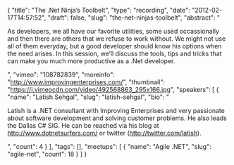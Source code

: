 {
  "title": "The .Net Ninja’s Toolbelt",
  "type": "recording",
  "date": "2012-02-17T14:57:52",
  "draft": false,
  "slug": "the-net-ninjas-toolbelt",
  "abstract": "<p>As developers, we all have our favorite utilities, some used occassionally and then there are others that we refuse to work without. We might not use all of them everyday, but a good developer should know his options when the need arises. In this session, we&rsquo;ll discuss the tools, tips and tricks that can make you much more productive as a .Net developer.</p>",
  "vimeo": "108782839",
  "moreinfo": "http://www.improvingenterprises.com/",
  "thumbnail": "https://i.vimeocdn.com/video/492568863_295x166.jpg",
  "speakers": [
    {
      "name": "Latish Sehgal",
      "slug": "latish-sehgal",
      "bio": "<p>Latish is a .NET consultant with Improving Enterprises and very passionate about software development and solving customer problems. He also leads the Dallas C# SIG. He can be reached via his blog at http://www.dotnetsurfers.com/ or twitter (http://twitter.com/latish).</p>",
      "count": 4
    }
  ],
  "tags": [],
  "meetups": [
    {
      "name": "Agile .NET",
      "slug": "agile-net",
      "count": 18
    }
  ]
}